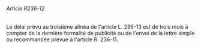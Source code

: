 ###### Article R236-12

Le délai prévu au troisième alinéa de l'article L. 236-13 est de trois mois à compter de la dernière formalité de publicité ou de l'envoi de la lettre simple ou recommandée prévue à l'article R. 236-11.

